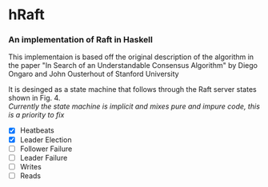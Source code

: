 # hRaft
### An implementation of Raft in Haskell

This implementaion is based off the original description of the algorithm in the paper
"In Search of an Understandable Consensus Algorithm" by
Diego Ongaro and John Ousterhout of Stanford University

It is desinged as a state machine that follows through the Raft server states shown in
Fig. 4.   
_Currently the state machine is implicit and mixes pure and impure code, this is a priority
to fix_

- [x] Heatbeats
- [x] Leader Election
- [ ] Follower Failure
- [ ] Leader Failure
- [ ] Writes
- [ ] Reads

